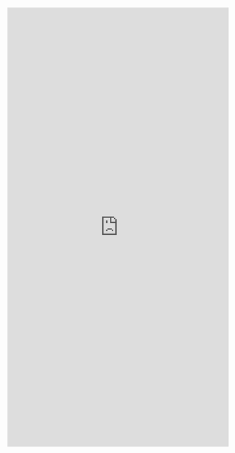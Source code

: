 #
<iframe src="https://docs.google.com/spreadsheets/d/e/2PACX-1vRxhxP2uWXoglqvAKacYvyVHHRK6-Qkr4PEpVT4fPGLvNr1LaXAu9uyKCV2xJ2hH8StFYWu45YVCQGk/pubhtml?gid=0&amp;single=true&amp;widget=true&amp;headers=false" width="100%" height="1000" frameBorder="0" style="border: 1px solid #dedede;background: transparent;" />

